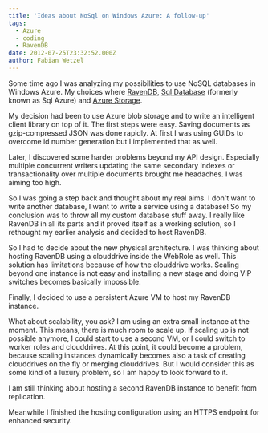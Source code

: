 ```yaml
---
title: 'Ideas about NoSql on Windows Azure: A follow-up'
tags:
  - Azure
  - coding
  - RavenDB
date: 2012-07-25T23:32:52.000Z
author: Fabian Wetzel
---
```


Some time ago I was analyzing my possibilities to use NoSQL databases in Windows Azure. My choices where [RavenDB](https://fabse.net/blog/2011/07/13/ideas-about-nosql-on-windows-azure-ravendb/), [Sql Database](https://fabse.net/blog/2011/07/14/ideas-about-nosql-on-windows-azure-sql-azure/) (formerly known as Sql Azure) and [Azure Storage](https://fabse.net/blog/2011/08/02/ideas-about-nosql-on-windows-azure-azure-storage/).

My decision had been to use Azure blob storage and to write an intelligent client library on top of it. The first steps were easy. Saving documents as gzip-compressed JSON was done rapidly. At first I was using GUIDs to overcome id number generation but I implemented that as well.

Later, I discovered some harder problems beyond my API design. Especially multiple concurrent writers updating the same secondary indexes or transactionality over multiple documents brought me headaches. I was aiming too high.

So I was going a step back and thought about my real aims. I don't want to write another database, I want to write a service using a database! So my conclusion was to throw all my custom database stuff away. I really like RavenDB in all its parts and it proved itself as a working solution, so I rethought my earlier analysis and decided to host RavenDB.

So I had to decide about the new physical architecture. I was thinking about hosting RavenDB using a clouddrive inside the WebRole as well. This solution has limitations because of how the clouddrive works. Scaling beyond one instance is not easy and installing a new stage and doing VIP switches becomes basically impossible.

Finally, I decided to use a persistent Azure VM to host my RavenDB instance.

What about scalability, you ask? I am using an extra small instance at the moment. This means, there is much room to scale up. If scaling up is not possible anymore, I could start to use a second VM, or I could switch to worker roles and clouddrives. At this point, it could become a problem, because scaling instances dynamically becomes also a task of creating clouddrives on the fly or merging clouddrives. But I would consider this as some kind of a luxury problem, so I am happy to look forward to it.

I am still thinking about hosting a second RavenDB instance to benefit from replication.

Meanwhile I finished the hosting configuration using an HTTPS endpoint for enhanced security.


